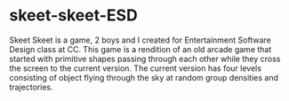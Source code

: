 # skeet-skeet-ESD
Skeet Skeet is a game, 2 boys and I created for Entertainment Software Design class at CC. This game is a rendition of an old arcade game that started with primitive shapes passing through each other while they cross the screen to the current version. The current version has four levels consisting of object flying through the sky at random group densities and trajectories. 

